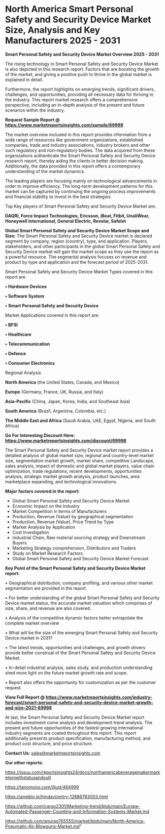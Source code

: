# North America Smart Personal Safety and Security Device Market Size, Analysis and Key Manufacturers 2025 - 2031

<Strong> Smart Personal Safety and Security Device Market Overview 2025 - 2031</strong>

The rising technology in Smart Personal Safety and Security Device Market is also depicted in this research report. Factors that are boosting the growth of the market, and giving a positive push to thrive in the global market is explained in detail.

Furthermore, the report highlights on emerging trends, significant drivers, challenges, and opportunities, providing all necessary data for thriving in the industry. This report market research offers a comprehensive perspective, including an in-depth analysis of the present and future scenarios within the industry.

<strong>Request Sample Report @ <a href=https://www.marketreportsinsights.com/sample/69998>https://www.marketreportsinsights.com/sample/69998</a></strong>

The market overview included in this report provides information from a wide range of resources like government organizations, established companies, trade and industry associations, industry brokers and other such regulatory and non-regulatory bodies. The data acquired from these organizations authenticate the Smart Personal Safety and Security Device research report, thereby aiding the clients in better decision making. Additionally, the data provided in this report offers a contemporary understanding of the market dynamics.

The leading players are focusing mainly on technological advancements in order to improve efficiency. The long-term development patterns for this market can be captured by continuing the ongoing process improvements and financial stability to invest in the best strategies.

Top Key players of Smart Personal Safety and Security Device Market are:

<strong>DAQRI, Force Impact Technologies, Ericsson, iBeat, Fitbit, UnaliWear, Honeywell International, General Electric, Revolar, Safelet</strong>

<strong><b>Global Smart Personal Safety and Security Device Market Scope and Size:</b></strong>
The Smart Personal Safety and Security Device market is declared segment by company, region (country), type, and application. Players, stakeholders, and other participants in the global Smart Personal Safety and Security Device market will gain the market scope as they use the report as a powerful resource. The segmental analysis focuses on revenue and product by type and application and the forecast period of 2025-2031.

Smart Personal Safety and Security Device Market Types covered in this report are:

<strong>• Hardware Devices

• Software System

• Smart Personal Safety and Security Device</strong>

Market Applications covered in this report are:

<strong>• BFSI

• Healthcare

• Telecommunication

• Defence

• Consumer Electronics</strong> 

Regional Analysis

<strong>North America</strong> (the United States, Canada, and Mexico)

<strong>Europe</strong> (Germany, France, UK, Russia, and Italy)

<strong>Asia-Pacific</strong> (China, Japan, Korea, India, and Southeast Asia)

<strong>South America</strong> (Brazil, Argentina, Colombia, etc.)

<strong>The Middle East and Africa</strong> (Saudi Arabia, UAE, Egypt, Nigeria, and South Africa)

<strong>Go For Interesting Discount Here: <a href=https://www.marketreportsinsights.com/discount/69998>https://www.marketreportsinsights.com/discount/69998</a></strong>

The Smart Personal Safety and Security Device market report provides a detailed analysis of global market size, regional and country-level market size, segmentation market growth, market share, competitive Landscape, sales analysis, impact of domestic and global market players, value chain optimization, trade regulations, recent developments, opportunities analysis, strategic market growth analysis, product launches, area marketplace expanding, and technological innovations.

<strong><b>Major factors covered in the report:</b></strong>
<ul>
  <li>Global Smart Personal Safety and Security Device Market </li>
  <li>Economic Impact on the Industry</li>
  <li>Market Competition in terms of Manufacturers</li>
  <li>Production, Revenue (Value) by geographical segmentation</li>
  <li>Production, Revenue (Value), Price Trend by Type</li>
  <li>Market Analysis by Application</li>
  <li>Cost Investigation</li>
  <li>Industrial Chain, Raw material sourcing strategy and Downstream Buyers</li>
  <li>Marketing Strategy comprehension, Distributors and Traders</li>
  <li>Study on Market Research Factors</li>
  <li>Global Smart Personal Safety and Security Device Market Forecast</li>
</ul>

<strong><b>Key Point of the Smart Personal Safety and Security Device Market report:</b></strong>

• Geographical distribution, company profiling, and various other market segmentation are provided in the report.

• For better understanding of the global Smart Personal Safety and Security Device market status, the accurate market valuation which comprises of size, share, and revenue are also covered.

• Analysis of the competitive dynamic factors better extrapolate the complete market overview

• What will be the size of the emerging Smart Personal Safety and Security Device market in 2031?

• The latest trends, opportunities and challenges, and growth drivers provide better construal of the Smart Personal Safety and Security Device Market.

• In-detail industrial analysis, sales study, and production understanding shed more light on the future market growth rate and scope.

• Report also offers the opportunity for customization as per the customer request.

<strong><b>View Full Report @ <a href=https://www.marketreportsinsights.com/industry-forecast/smart-personal-safety-and-security-device-market-growth-and-size-2021-69998>https://www.marketreportsinsights.com/industry-forecast/smart-personal-safety-and-security-device-market-growth-and-size-2021-69998</a></b></strong>


At last, the Smart Personal Safety and Security Device Market report includes investment come analysis and development trend analysis. The present and future opportunities of the fastest growing international industry segments are coated throughout this report. This report additionally presents product specification, manufacturing method, and product cost structure, and price structure.

<strong>Contact Us:</strong>
sales@marketreportsinsights.com

<strong>Our other reports:</strong>

<a href=https://issuu.com/reportsinsights24/docs/northamericabeveragemakermarketgrowthstatusandoutl>https://issuu.com/reportsinsights24/docs/northamericabeveragemakermarketgrowthstatusandoutl</a>

<a href=https://tanomuno.com/illust/464999>https://tanomuno.com/illust/464999</a>

<a href=https://ameblo.jp/hindavi/entry-12886763003.html>https://ameblo.jp/hindavi/entry-12886763003.html</a>

<a href=https://github.com/cargo2301/Marketing-trend/blob/main/Europe-Automated-Passenger-Counting-and-Information-Systems-Market.md>https://github.com/cargo2301/Marketing-trend/blob/main/Europe-Automated-Passenger-Counting-and-Information-Systems-Market.md</a>

<a href=https://github.com/anurag765555/market/blob/main/North-America-Pneumatic-Air-Blowguns-Market.md>https://github.com/anurag765555/market/blob/main/North-America-Pneumatic-Air-Blowguns-Market.md</a>"
